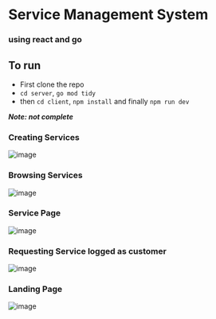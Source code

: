 # Service Management System

### using react and go

## To run

- First clone the repo
- `cd server`, `go mod tidy`
- then `cd client`, `npm install` and finally `npm run dev`


***Note: not complete***

### Creating Services

![image](https://github.com/Sahas001/service-management-system/assets/117729874/d8f18671-13b9-4a9c-b278-b9b583468d6d)

### Browsing Services

![image](https://github.com/Sahas001/service-management-system/assets/117729874/bfb7f91b-77a2-482f-ad73-42656975f670)

### Service Page

![image](https://github.com/Sahas001/service-management-system/assets/117729874/07b195c8-0b0b-4ff4-8fc8-6082955a0dfa)

### Requesting Service logged as customer

![image](https://github.com/Sahas001/service-management-system/assets/117729874/dc1833d9-29da-4660-91e5-f505aa71e627)

### Landing Page

![image](https://github.com/Sahas001/service-management-system/assets/117729874/9a8f186f-5674-46b9-b00c-0bcc730e6948)



